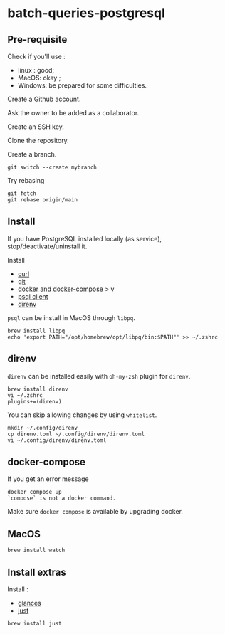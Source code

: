 # batch-queries-postgresql

## Pre-requisite

Check if you'll use :
- linux : good;
- MacOS: okay ; 
- Windows: be prepared for some difficulties.

Create a Github account. 

Ask the owner to be added as a collaborator.

Create an SSH key.

Clone the repository.

Create a branch. 
```shell
git switch --create mybranch
```

Try rebasing
```shell
git fetch
git rebase origin/main
```

## Install

If you have PostgreSQL installed locally (as service), stop/deactivate/uninstall it.

Install
- [curl]()
- [git](https://git-scm.com/)
- [docker and docker-compose](https://docs.docker.com/engine/install/) > v
- [psql client](https://askubuntu.com/questions/1040765/how-to-install-psql-without-postgres)
- [direnv](https://direnv.net/)


`psql` can be install in MacOS through `libpq`.
```shell
brew install libpq
echo 'export PATH="/opt/homebrew/opt/libpq/bin:$PATH"' >> ~/.zshrc
```

## direnv

`direnv` can be installed easily with `oh-my-zsh` plugin for `direnv`.
````shell
brew install direnv
vi ~/.zshrc   
plugins+=(direnv)
````

You can skip allowing changes by using `whitelist`.
```shell
mkdir ~/.config/direnv
cp direnv.toml ~/.config/direnv/direnv.toml
vi ~/.config/direnv/direnv.toml
```

## docker-compose

If you get an error message
```shell
docker compose up
`compose` is not a docker command.
```

Make sure `docker compose` is available by upgrading docker.


## MacOS

```shell
brew install watch
```


## Install extras

Install :
- [glances](https://github.com/nicolargo/glances)
- [just](https://github.com/casey/just)


````shell
brew install just
````